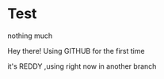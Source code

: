 # Test
nothing much

Hey there!
Using GITHUB for the first time 


it's REDDY ,using right now in another branch
